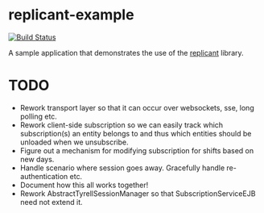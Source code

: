 replicant-example
=================

[![Build Status](https://secure.travis-ci.org/realityforge/replicant-example.png?branch=master)](http://travis-ci.org/realityforge/replicant-example)

A sample application that demonstrates the use of the [replicant](https://github.com/realityforge/replicant) library.

TODO
====

* Rework transport layer so that it can occur over websockets, sse, long polling etc.
* Rework client-side subscription so we can easily track which subscription(s) an entity belongs to and thus which entities should be unloaded when we unsubscribe.
* Figure out a mechanism for modifying subscription for shifts based on new days.
* Handle scenario where session goes away. Gracefully handle re-authentication etc.
* Document how this all works together!
* Rework AbstractTyrellSessionManager so that SubscriptionServiceEJB need not extend it.
